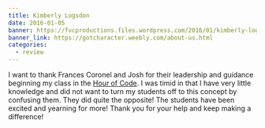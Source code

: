 ```yaml
---
title: Kimberly Logsdon
date: 2016-01-05
banner: https://fvcproductions.files.wordpress.com/2016/01/kimberly-logsdon.png?h=200
banner_link: https://gotcharacter.weebly.com/about-us.html
categories:
  - review
---
```


I want to thank Frances Coronel and Josh for their leadership and guidance beginning my class in the [Hour of Code](//hourofcode.com/us). I was timid in that I have very little knowledge and did not want to turn my students off to this concept by confusing them. They did quite the opposite! The students have been excited and yearning for more! Thank you for your help and keep making a difference!
